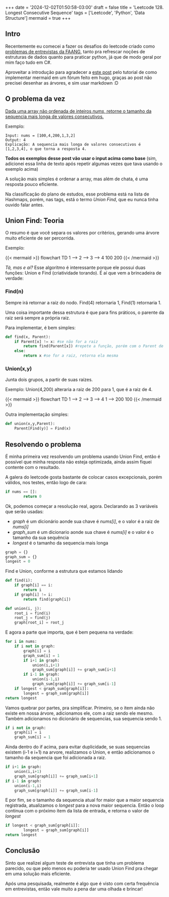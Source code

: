 +++
date = '2024-12-02T01:50:58-03:00'
draft = false
title = 'Leetcode 128. Longest Consecutive Sequence'
tags = ['Leetcode', 'Python', 'Data Structure']
mermaid = true
+++

## Intro

Recentemente eu comecei a fazer os desafios do leetcode criado como [problemas de entrevistas da FAANG](https://leetcode.com/studyplan/top-interview-150/), tanto pra refrescar noções de estruturas de dados quanto para praticar python, já que de modo geral por mim faço tudo em C#.

Aproveitar a introdução para agradecer a [este post](https://navendu.me/posts/adding-diagrams-to-your-hugo-blog-with-mermaid/) pelo tutorial de como implementar mermaid em um fórum feito em hugo, graças ao post não precisei desenhar as árvores, e sim usar markdown :D

## O problema da vez

[Dada uma array não ordenada de inteiros *nums*, retorne o tamanho da sequencia mais longa de valores consecutivos.](https://leetcode.com/problems/longest-consecutive-sequence/description/?envType=study-plan-v2&envId=top-interview-150)

Exemplo:

```
Input: nums = [100,4,200,1,3,2]
Output: 4
Explicação: A sequencia mais longa de valores consecutivos é [1,2,3,4], o que torna a resposta 4.
```

**Todos os exemplos desse post vão usar o input acima como base** (sim, adicionei essa linha de texto após repetir algumas vezes que tava usando o exemplo acima)

A solução mais simples é ordenar a array, mas além de chata, é uma resposta pouco eficiente.

Na classificação do plano de estudos, esse problema está na lista de Hashmaps, porém, nas tags, está o termo *Union Find*, que eu nunca tinha ouvido falar antes.

## Union Find: Teoria

O resumo é que você separa os valores por critérios, gerando uma árvore muito eficiente de ser percorrida.

Exemplo:

{{< mermaid >}}
flowchart TD
  1 --> 2 --> 3 --> 4
  100
  200
{{< /mermaid >}}

*Tá, mas e aí?* Esse algoritmo é interessante porque ele possui duas funções: Union e Find (criatividade torando). É aí que vem a brincadeira de verdade:

### Find(n)

Sempre irá retornar a raiz do nodo. Find(4) retornaria 1, Find(1) retornaria 1.

Uma coisa importante dessa estrutura é que para fins práticos, o parente da raiz será sempre a própria raiz.

Para implementar, é bem simples:

```python
def find(x, Parent):
    if Parent[x] != x: #se não for a raiz
        return find(Parent[x]) #repete a função, porém com o Parent de parâmetro
    else:
        return x #se for a raiz, retorna ela mesma
```

### Union(x,y)

Junta dois grupos, a partir de suas raízes.

Exemplo: Union(4,200) alteraria a raiz de 200 para 1, que é a raiz de 4.

{{< mermaid >}}
flowchart TD
  1 --> 2 --> 3 --> 4
  1 --> 200
  100
{{< /mermaid >}}

Outra implementação simples:

```python
def union(x,y,Parent):
    Parent[Find(y)] = Find(x)
```

## Resolvendo o problema

É minha primeira vez resolvendo um problema usando Union Find, então é possível que minha resposta não esteja optimizada, ainda assim fiquei contente com o resultado.

A galera do leetcode gosta bastante de colocar casos excepcionais, porém válidos, nos testes, então logo de cara:

```python
if nums == []:
        return 0
```

Ok, podemos começar a resolução real, agora. Declarando as 3 variáveis que serão usadas:

- *graph* é um dicionário aonde sua chave é *nums[i]*, e o valor é a raiz de *nums[i]*
- *graph_sum* é um dicionario aonde sua chave é *nums[i]* e o valor é o tamanho da sua sequência
- *longest* é o tamanho da sequencia mais longa

```python
graph = {}
graph_sum = {}
longest = 0
```

Find e Union, conforme a estrutura que estamos lidando

```python
def find(i):
    if graph[i] == i:
        return i
    if graph[i] != i:
        return find(graph[i])

def union(i, j):
    root_i = find(i)
    root_j = find(j)
    graph[root_i] = root_j
```

E agora a parte que importa, que é bem pequena na verdade:

```python
for i in nums:
    if i not in graph:
        graph[i] = i
        graph_sum[i] = 1
        if i+1 in graph:
            union(i,i+1)
            graph_sum[graph[i]] += graph_sum[i+1]
        if i-1 in graph:
            union(i-1,i)
            graph_sum[graph[i]] += graph_sum[i-1]
    if longest < graph_sum[graph[i]]:
        longest = graph_sum[graph[i]]
return longest
```

Vamos quebrar por partes, pra simplificar. Primeiro, se o item ainda não existe em nossa árvore, adicionamos ele, com a raiz sendo ele mesmo.
Também adicionamos no dicionário de sequencias, sua sequencia sendo 1.

```python
if i not in graph:
    graph[i] = i
    graph_sum[i] = 1
```

Ainda dentro do if acima, para evitar duplicidade, se suas sequencias existem (i-1 e i+1) na arvore, realizamos o Union, e então adicionamos o tamanho da sequencia que foi adicionada a raiz.

```python
if i+1 in graph:
    union(i,i+1)
    graph_sum[graph[i]] += graph_sum[i+1]
if i-1 in graph:
    union(i-1,i)
    graph_sum[graph[i]] += graph_sum[i-1]
```

E por fim, se o tamanho da sequencia atual for maior que a maior sequencia registrada, atualizamos o *longest* para a nova maior sequencia. Então o loop continua com o próximo item da lista de entrada, e retorna o valor de *longest*

```python
if longest < graph_sum[graph[i]]:
        longest = graph_sum[graph[i]]
return longest
```

## Conclusão

Sinto que realizei algum teste de entrevista que tinha um problema parecido, ou que pelo menos eu poderia ter usado Union Find pra chegar em uma solução mais eficiente.

Após uma pesquisada, realmente é algo que é visto com certa frequência em entrevistas, então vale muito a pena dar uma olhada e brincar!
